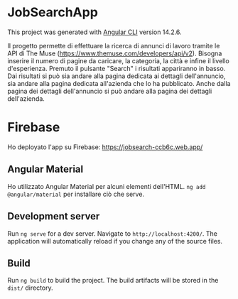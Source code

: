 # JobSearchApp

This project was generated with [Angular CLI](https://github.com/angular/angular-cli) version 14.2.6.

Il progetto permette di effettuare la ricerca di annunci di lavoro tramite le API di The Muse (https://www.themuse.com/developers/api/v2).
Bisogna inserire il numero di pagine da caricare, la categoria, la città e infine il livello d'esperienza. Premuto il pulsante "Search" i risultati appariranno in basso.
Dai risultati si può sia andare alla pagina dedicata ai dettagli dell'annuncio, sia andare alla pagina dedicata all'azienda che lo ha pubblicato.
Anche dalla pagina dei dettagli dell'annuncio si può andare alla pagina dei dettagli dell'azienda.

# Firebase
Ho deployato l'app su Firebase: https://jobsearch-ccb6c.web.app/

## Angular Material

Ho utilizzato Angular Material per alcuni elementi dell'HTML. `ng add @angular/material` per installare ciò che serve.

## Development server

Run `ng serve` for a dev server. Navigate to `http://localhost:4200/`. The application will automatically reload if you change any of the source files.

## Build

Run `ng build` to build the project. The build artifacts will be stored in the `dist/` directory.
